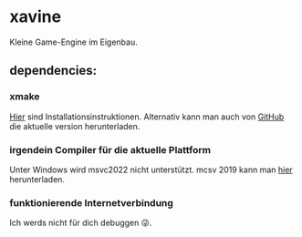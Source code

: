 # xavine
Kleine Game-Engine im Eigenbau.

## dependencies:
### xmake
[Hier](https://xmake.io/#/guide/installation) sind Installationsinstruktionen. Alternativ kann man auch von [GitHub](https://github.com/xmake-io/xmake/releases) die aktuelle version herunterladen.
### irgendein Compiler für die aktuelle Plattform
Unter Windows wird msvc2022 nicht unterstützt. mcsv 2019 kann man [hier](https://docs.microsoft.com/en-us/visualstudio/releases/2019/history) herunterladen.
### funktionierende Internetverbindung
Ich werds nicht für dich debuggen 😜.